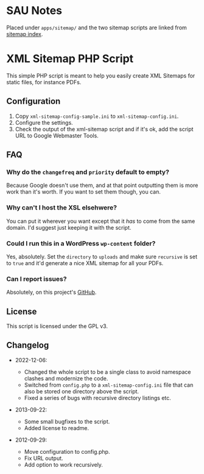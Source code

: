 # SAU Notes

Placed under `apps/sitemap/` and the two sitemap scripts are linked from [sitemap index](https://www.southern.edu/sitemap.xml).

# XML Sitemap PHP Script

This simple PHP script is meant to help you easily create XML Sitemaps for static files, for instance PDFs.

## Configuration

1. Copy `xml-sitemap-config-sample.ini` to `xml-sitemap-config.ini`.
2. Configure the settings.
3. Check the output of the xml-sitemap script and if it's ok, add the script URL to Google Webmaster Tools.

## FAQ

### Why do the `changefreq` and `priority` default to empty?

Because Google doesn't use them, and at that point outputting them is more work than it's worth. If you want to set them 
though, you can.

### Why can't I host the XSL elsehwere?

You can put it wherever you want except that it _has_ to come from the same domain. I'd suggest just keeping it with the script.

### Could I run this in a WordPress `wp-content` folder?

Yes, absolutely. Set the `directory` to `uploads` and make sure `recursive` is set to `true` and it'd generate a nice XML
sitemap for all your PDFs.

### Can I report issues?

Absolutely, on this project's [GitHub](https://github.com/jdevalk/XML-Sitemap-PHP-Script).

## License

This script is licensed under the GPL v3.

## Changelog

* 2022-12-06:
    * Changed the whole script to be a single class to avoid namespace clashes and modernize the code.
    * Switched from `config.php` to a `xml-sitemap-config.ini` file that can also be stored one directory above the script.
    * Fixed a series of bugs with recursive directory listings etc.

* 2013-09-22:
    * Some small bugfixes to the script.
    * Added license to readme.

* 2012-09-29:
    * Move configuration to config.php.
    * Fix URL output.
    * Add option to work recursively.
